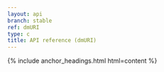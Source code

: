 ```yaml
---
layout: api
branch: stable
ref: dmURI
type: c
title: API reference (dmURI)
---
```

{% include anchor_headings.html html=content %}
